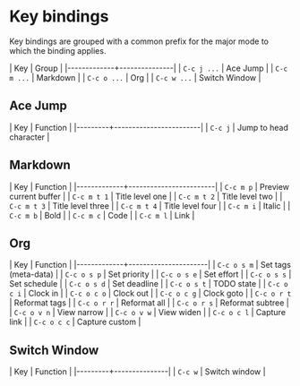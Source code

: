 # Key bindings #

Key bindings are grouped with a common prefix for the major mode to which the binding applies.

| Key         | Group         |
|-------------+---------------|
| `C-c j ...` | Ace Jump      |
| `C-c m ...` | Markdown      |
| `C-c o ...` | Org           |
| `C-c w ...` | Switch Window |

## Ace Jump ##

| Key     | Function               |
|---------+------------------------|
| `C-c j` | Jump to head character |


## Markdown ##

| Key         | Function               |
|-------------+------------------------|
| `C-c m p`   | Preview current buffer |
| `C-c m t 1` | Title level one        |
| `C-c m t 2` | Title level two        |
| `C-c m t 3` | Title level three      |
| `C-c m t 4` | Title level four       |
| `C-c m i`   | Italic                 |
| `C-c m b`   | Bold                   |
| `C-c m c`   | Code                   |
| `C-c m l`   | Link                   |

## Org ##

| Key         | Function             |
|-------------+----------------------|
| `C-c o s m` | Set tags (meta-data) |
| `C-c o s p` | Set priority         |
| `C-c o s e` | Set effort           |
| `C-c o s s` | Set schedule         |
| `C-c o s d` | Set deadline         |
| `C-c o s t` | TODO state           |
| `C-c o c i` | Clock in             |
| `C-c o c o` | Clock out            |
| `C-c o c g` | Clock goto           |
| `C-c o r t` | Reformat tags        |
| `C-c o r r` | Reformat all         |
| `C-c o r s` | Reformat subtree     |
| `C-c o v n` | View narrow          |
| `C-c o v w` | View widen           |
| `C-c o c l` | Capture link         |
| `C-c o c c` | Capture custom       |

## Switch Window ##

| Key     | Function      |
|---------+---------------|
| `C-c w` | Switch window |

